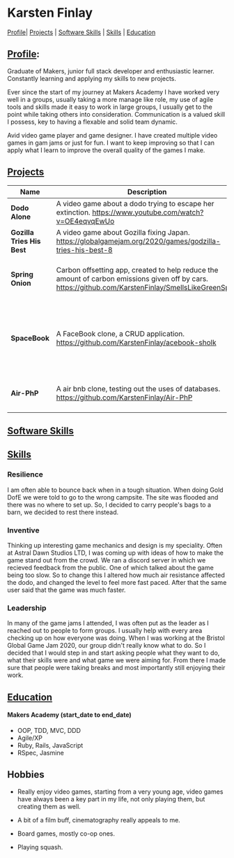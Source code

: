 # Karsten Finlay
[Profile](#profile)| [Projects](#projects) | [Software Skills](#software-skills) | [Skills](#Skills) | [Education](#Education)

## [Profile](#Profile):

Graduate of Makers, junior full stack developer and enthusiastic learner. Constantly learning and applying my skills to new projects. 

Ever since the start of my journey at Makers Academy I have worked very well in a groups, usually taking a more manage like role, my use of agile tools and skills made it easy to work in large groups, I usually get to the point while taking others into consideration. Communication is a valued skill I possess, key to having a flexable and solid team dynamic.

Avid video game player and game designer. I have created multiple video games in gam jams or just for fun. I want to keep improving so that I can apply what I learn to improve the overall quality of the games I make. 

## [Projects](#projects)

| Name                         | Description       | Tech/tools        |
| ---------------------------- | ----------------- | ----------------- |
| **Dodo Alone**               | A video game about a dodo trying to escape her extinction. https://www.youtube.com/watch?v=OE4eqvqEwUo | Unity, C#. |
| **Gozilla Tries His Best** | A video game about Gozilla fixing Japan. https://globalgamejam.org/2020/games/godzilla-tries-his-best-8 | Unity, C#  |
| **Spring Onion** | Carbon offsetting app, created to help reduce the amount of carbon emissions given off by cars. https://github.com/KarstenFinlay/SmellsLikeGreenSpirit | React-native, Expo Go, JavaScript, Jest, CSS |
| **SpaceBook** | A FaceBook clone, a CRUD application. https://github.com/KarstenFinlay/acebook-sholk | Ruby on Rails, Ruby, Javascript, CSS, HTML, Active Record |
| **Air-PhP** | A air bnb clone, testing out the uses of databases. https://github.com/KarstenFinlay/Air-PhP | Sinatra, Ruby, SQL, CSS, HTML  |

## [Software Skills](#software-skills)

## [Skills](#Skills)

### Resilience

I am often able to bounce back when in a tough situation. When doing Gold DofE we were told to go to the wrong campsite. The site was flooded and there was no where to set up. So, I decided to carry people's bags to a barn, we decided to rest there instead. 

### Inventive

Thinking up interesting game mechanics and design is my speciality. Often at Astral Dawn Studios LTD, I was coming up with ideas of how to make the game stand out from the crowd. We ran a discord server in which we recieved feedback from the public. One of which talked about the game being too slow. So to change this I altered how much air resistance affected the dodo, and changed the level to feel more fast paced. After that the same user said that the game was much faster.

### Leadership

In many of the game jams I attended, I was often put as the leader as I reached out to people to form groups. I usually help with every area checking up on how everyone was doing. When I was working at the Bristol Global Game Jam 2020, our group didn't really know what to do. So I decided that I would step in and start asking people what they want to do, what their skills were and what game we were aiming for. From there I made sure that people were taking breaks and most importantly still enjoying their work.

## [Education](#Education)

#### Makers Academy (start_date to end_date)

- OOP, TDD, MVC, DDD
- Agile/XP
- Ruby, Rails, JavaScript
- RSpec, Jasmine

## Hobbies

-  Really enjoy video games, starting from a very young age, video games have always been a key part in my life, not only playing them, but creating them as well. 

- A bit of a film buff, cinematography really appeals to me.

- Board games, mostly co-op ones.

- Playing squash.